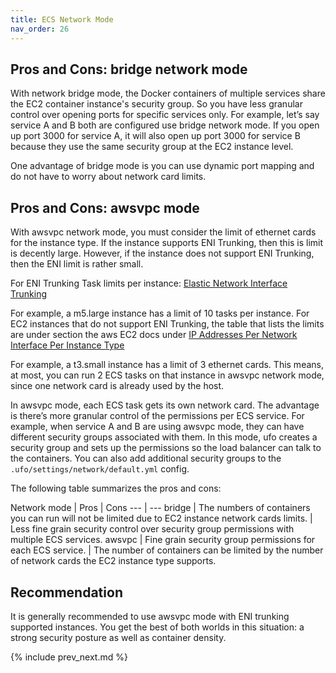 ```yaml
---
title: ECS Network Mode
nav_order: 26
---
```


## Pros and Cons: bridge network mode

With network bridge mode, the Docker containers of multiple services share the EC2 container instance's security group. So you have less granular control over opening ports for specific services only. For example, let’s say service A and B both are configured use bridge network mode. If you open up port 3000 for service A, it will also open up port 3000 for service B because they use the same security group at the EC2 instance level.

One advantage of bridge mode is you can use dynamic port mapping and do not have to worry about network card limits.

## Pros and Cons: awsvpc mode

With awsvpc network mode, you must consider the limit of ethernet cards for the instance type. If the instance supports ENI Trunking, then this is limit is decently large. However, if the instance does not support ENI Trunking, then the ENI limit is rather small.

For ENI Trunking Task limits per instance: [Elastic Network Interface Trunking](https://docs.aws.amazon.com/AmazonECS/latest/developerguide/container-instance-eni.html)

For example, a m5.large instance has a limit of 10 tasks per instance.
For EC2 instances that do not support ENI Trunking,
the table that lists the limits are under section the aws EC2 docs under [IP Addresses Per Network Interface Per Instance Type](https://docs.aws.amazon.com/AWSEC2/latest/UserGuide/using-eni.html)

For example, a t3.small instance has a limit of 3 ethernet cards. This means, at most, you can run 2 ECS tasks on that instance in awsvpc network mode, since one network card is already used by the host.

In awsvpc mode, each ECS task gets its own network card. The advantage is there’s more granular control of the permissions per ECS service. For example, when service A and B are using awsvpc mode, they can have different security groups associated with them. In this mode, ufo creates a security group and sets up the permissions so the load balancer can talk to the containers.  You can also add additional security groups to the `.ufo/settings/network/default.yml` config.

The following table summarizes the pros and cons:

Network mode | Pros | Cons
--- | ---
bridge | The numbers of containers you can run will not be limited due to EC2 instance network cards limits. | Less fine grain security control over security group permissions with multiple ECS services.
awsvpc | Fine grain security group permissions for each ECS service. | The number of containers can be limited by the number of network cards the EC2 instance type supports.

## Recommendation

It is generally recommended to use awsvpc mode with ENI trunking supported instances. You get the best of both worlds in this situation: a strong security posture as well as container density.

{% include prev_next.md %}